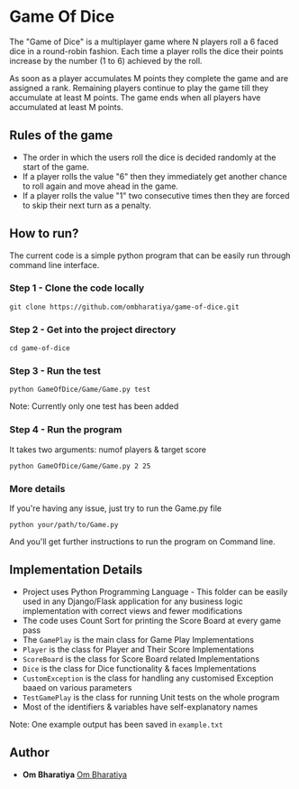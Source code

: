 # Game Of Dice

The "Game of Dice" is a multiplayer game where N players roll a 6 faced dice in a round-robin
fashion. Each time a player rolls the dice their points increase by the number (1 to 6) achieved
by the roll.

As soon as a player accumulates M points they complete the game and are assigned a rank.
Remaining players continue to play the game till they accumulate at least M points. The game
ends when all players have accumulated at least M points.

## Rules of the game
- The order in which the users roll the dice is decided randomly at the start of the game.
- If a player rolls the value "6" then they immediately get another chance to roll again and move
ahead in the game.
- If a player rolls the value "1" two consecutive times then they are forced to skip their next turn
as a penalty.

## How to run?

The current code is a simple python program that can be easily run through command line interface.

### Step 1 - Clone the code locally
    git clone https://github.com/ombharatiya/game-of-dice.git

### Step 2 - Get into the project directory
    cd game-of-dice

### Step 3 - Run the test 
    python GameOfDice/Game/Game.py test

Note:  Currently only one test has been added

### Step 4 - Run the program

It takes two arguments: numof players & target score

    python GameOfDice/Game/Game.py 2 25

### More details

If you're having any issue, just try to run the Game.py file

    python your/path/to/Game.py

And you'll get further instructions to run the program on Command line.

## Implementation Details
- Project uses Python Programming Language - This folder can be easily used in any Django/Flask application for any business logic implementation with correct views and fewer modifications
- The code uses Count Sort for printing the Score Board at every game pass
- The `GamePlay` is the main class for Game Play Implementations
- `Player` is the class for Player and Their Score Implementations
- `ScoreBoard` is the class for Score Board related Implementations
- `Dice` is the class for Dice functionality & faces Implementations
- `CustomException` is the class for handling any customised Exception baaed on various parameters
- `TestGamePlay` is the class for running Unit tests on the whole program
- Most of the identifiers & variables have self-explanatory names

Note: One example output has been saved in `example.txt`

## Author

  - **Om Bharatiya** 
    [Om Bharatiya](https://github.com/ombharatiya)
 
